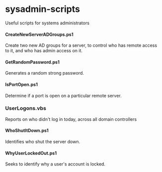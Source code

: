 # sysadmin-scripts
Useful scripts for systems administrators

#### CreateNewServerADGroups.ps1
Create two new AD groups for a server, to control who has remote access to it, and who has admin access on it.

#### GetRandomPassword.ps1
Generates a random strong password.

#### IsPortOpen.ps1
Determine if a port is open on a particular remote server.

### UserLogons.vbs
Reports on who didn't log in today, across all domain controllers

#### WhoShutItDown.ps1
Identifies who shut the server down.

#### WhyUserLockedOut.ps1
Seeks to identify why a user's account is locked.
